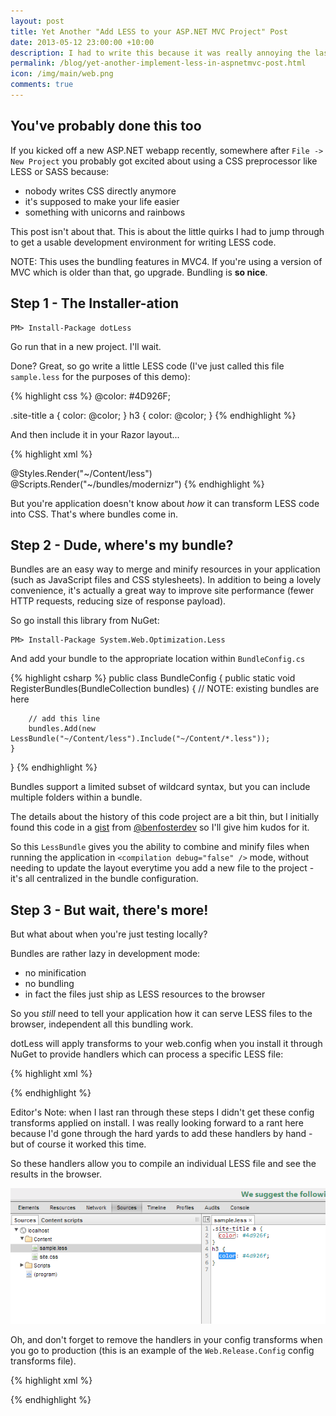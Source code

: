 ```yaml
---
layout: post
title: Yet Another "Add LESS to your ASP.NET MVC Project" Post
date: 2013-05-12 23:00:00 +10:00
description: I had to write this because it was really annoying the last time I did it
permalink: /blog/yet-another-implement-less-in-aspnetmvc-post.html
icon: /img/main/web.png
comments: true
---
```


## You've probably done this too

If you kicked off a new ASP.NET webapp recently, somewhere after `File -> New Project` you probably got excited about using a CSS preprocessor like LESS or SASS because:

 - nobody writes CSS directly anymore
 - it's supposed to make your life easier
 - something with unicorns and rainbows

This post isn't about that. This is about the little quirks I had to jump through to get a usable development environment for writing LESS code.

NOTE: This uses the bundling features in MVC4. If you're using a version of MVC which is older than that, go upgrade. Bundling is **so nice**.

## Step 1 - The Installer-ation

    PM> Install-Package dotLess

Go run that in a new project. I'll wait.

Done? Great, so go write a little LESS code (I've just called this file `sample.less` for the purposes of this demo):

{% highlight css %}
@color: #4D926F;

.site-title a {
  color: @color;
}
h3 {
  color: @color;
}
{% endhighlight %}

And then include it in your Razor layout...

{% highlight xml %}
<!DOCTYPE html>
<html lang="en">
    <head>
        <meta charset="utf-8" />
        <title>@ViewBag.Title - My ASP.NET MVC Application</title>
        <link href="~/favicon.ico" rel="shortcut icon" type="image/x-icon" />
        <meta name="viewport" content="width=device-width" />
        @Styles.Render("~/Content/less")
        @Scripts.Render("~/bundles/modernizr")
    </head>
    <!--  and more stuff here obvs -->
{% endhighlight %}

But you're application doesn't know about *how* it can transform LESS code into CSS. That's where bundles come in.

## Step 2 - Dude, where's my bundle?

Bundles are an easy way to merge and minify resources in your application (such as JavaScript files and CSS stylesheets). In addition to being a lovely convenience, it's actually a great way to improve site performance (fewer HTTP requests, reducing size of response payload).

So go install this library from NuGet:

    PM> Install-Package System.Web.Optimization.Less

And add your bundle to the appropriate location within `BundleConfig.cs`

{% highlight csharp %}
public class BundleConfig
{
    public static void RegisterBundles(BundleCollection bundles)
    {
    	// NOTE: existing bundles are here 

    	// add this line
        bundles.Add(new LessBundle("~/Content/less").Include("~/Content/*.less"));
    }
}
{% endhighlight %}

Bundles support a limited subset of wildcard syntax, but you can include multiple folders within a bundle.

The details about the history of this code project are a bit thin, but I initially found this code in a [gist](https://gist.github.com/benfoster/3924025) from [@benfosterdev](http://ben.onfabrik.com/) so I'll give him kudos for it.

So this `LessBundle` gives you the ability to combine and minify files when running the application in `<compilation debug="false" />` mode, without needing to update the layout everytime you add a new file to the project - it's all centralized in the bundle configuration.

## Step 3 - But wait, there's more!

But what about when you're just testing locally? 

Bundles are rather lazy in development mode:

 - no minification
 - no bundling
 - in fact the files just ship as LESS resources to the browser

So you *still* need to tell your application how it can serve LESS files to the browser, independent all this bundling work.

dotLess will apply transforms to your web.config when you install it through NuGet to provide handlers which can process a specific LESS file:

{% highlight xml %}
<?xml version="1.0" encoding="utf-8"?>
<configuration>
  <configSections>
    <section name="dotless" type="dotless.Core.configuration.DotlessConfigurationSectionHandler, dotless.Core" />
  </configSections>
  <!-- these probably do something useful -->
  <dotless minifyCss="false" cache="true" web="false" />
  <system.webServer>
    <handlers>
      <!-- for IIS7+ -->
      <add name="dotless" path="*.less" verb="GET" type="dotless.Core.LessCssHttpHandler,dotless.Core" resourceType="File" preCondition="" />
    </handlers>
  </system.webServer>
  <system.web>
    <httpHandlers>
      <!-- for IIS6 -->
      <add path="*.less" verb="GET" type="dotless.Core.LessCssHttpHandler, dotless.Core" />
    </httpHandlers>
  </system.web>
</configuration>
{% endhighlight %}

Editor's Note: when I last ran through these steps I didn't get these config transforms applied on install. I was really looking forward to a rant here because I'd gone through the hard yards to add these handlers by hand - but of course it worked this time. 

So these handlers allow you to compile an individual LESS file and see the results in the browser.

![](/img/posts/less/dev-experience.png)

Oh, and don't forget to remove the handlers in your config transforms when you go to production (this is an example of the `Web.Release.Config` config transforms file).

{% highlight xml %}
<?xml version="1.0"?>
<configuration xmlns:xdt="http://schemas.microsoft.com/XML-Document-Transform">
  <system.web>
    <compilation xdt:Transform="RemoveAttributes(debug)" />
    <httpHandlers>
      <add xdt:Transform="Remove" xdt:Locator="Match(type)" path="*.less" verb="GET" type="dotless.Core.LessCssHttpHandler, dotless.Core" />
    </httpHandlers>
  </system.web>
  <system.webServer>
    <handlers>
      <add xdt:Transform="Remove" xdt:Locator="Match(name)" name="dotless" path="*.less" verb="GET" type="dotless.Core.LessCssHttpHandler,dotless.Core" resourceType="File" preCondition="" />
    </handlers>
  </system.webServer>
</configuration>
{% endhighlight %}